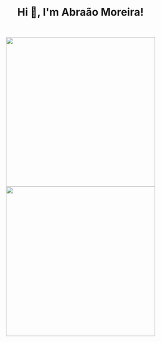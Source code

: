 <h1 align="center">Hi 👋, I'm Abraão Moreira!</h1>
<br>

<p align = "center">
  <img src = "https://github-readme-stats.vercel.app/api?username=AbraaoM&show_icons=true&theme=bear" width = 400>
  <img src = "https://github-readme-streak-stats.herokuapp.com?user=AbraaoM&theme=dark&hide_border=true" width = 400>
</p>
